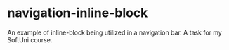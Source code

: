 # navigation-inline-block

An example of inline-block being utilized in a navigation bar. A task for my SoftUni course.
